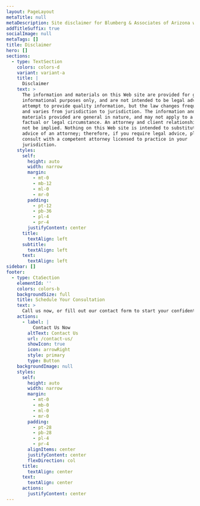 ```yaml
---
layout: PageLayout
metaTitle: null
metaDescription: Site disclaimer for Blumberg & Associates of Arizona website.
addTitleSuffix: true
socialImage: null
metaTags: []
title: Disclaimer
hero: []
sections:
  - type: TextSection
    colors: colors-d
    variant: variant-a
    title: |
      Disclaimer
    text: >
      The information and materials on this Web site are provided for general
      informational purposes only, and are not intended to be legal advice. We
      attempt to provide quality information, but the law changes frequently,
      and varies from jurisdiction to jurisdiction. The information and
      materials provided are general in nature, and may not apply to a specific
      factual or legal circumstance. An attorney and client relationship should
      not be implied. Nothing on this Web site is intended to substitute for the
      advice of an attorney; therefore, if you require legal advice, please
      consult with a competent attorney licensed to practice in your
      jurisdiction.
    styles:
      self:
        height: auto
        width: narrow
        margin:
          - mt-0
          - mb-12
          - ml-0
          - mr-0
        padding:
          - pt-12
          - pb-36
          - pl-4
          - pr-4
        justifyContent: center
      title:
        textAlign: left
      subtitle:
        textAlign: left
      text:
        textAlign: left
sidebar: []
footer:
  - type: CtaSection
    elementId: ''
    colors: colors-b
    backgroundSize: full
    title: Schedule Your Consultation
    text: >
      Call us now, or fill out our contact form to start your confidential case evaluation today!
    actions:
      - label: |
          Contact Us Now
        altText: Contact Us
        url: /contact-us/
        showIcon: true
        icon: arrowRight
        style: primary
        type: Button
    backgroundImage: null
    styles:
      self:
        height: auto
        width: narrow
        margin:
          - mt-0
          - mb-0
          - ml-0
          - mr-0
        padding:
          - pt-28
          - pb-28
          - pl-4
          - pr-4
        alignItems: center
        justifyContent: center
        flexDirection: col
      title:
        textAlign: center
      text:
        textAlign: center
      actions:
        justifyContent: center
---
```

